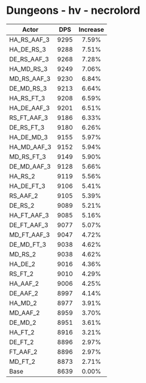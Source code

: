 # Dungeons - hv - necrolord
| Actor | DPS | Increase |
|---|:---:|:---:|
|HA_RS_AAF_3|9295|7.59%|
|HA_DE_RS_3|9288|7.51%|
|DE_RS_AAF_3|9268|7.28%|
|HA_MD_RS_3|9249|7.06%|
|MD_RS_AAF_3|9230|6.84%|
|DE_MD_RS_3|9213|6.64%|
|HA_RS_FT_3|9208|6.59%|
|HA_DE_AAF_3|9201|6.51%|
|RS_FT_AAF_3|9186|6.33%|
|DE_RS_FT_3|9180|6.26%|
|HA_DE_MD_3|9155|5.97%|
|HA_MD_AAF_3|9152|5.94%|
|MD_RS_FT_3|9149|5.90%|
|DE_MD_AAF_3|9128|5.66%|
|HA_RS_2|9119|5.56%|
|HA_DE_FT_3|9106|5.41%|
|RS_AAF_2|9105|5.39%|
|DE_RS_2|9089|5.21%|
|HA_FT_AAF_3|9085|5.16%|
|DE_FT_AAF_3|9077|5.07%|
|MD_FT_AAF_3|9047|4.72%|
|DE_MD_FT_3|9038|4.62%|
|MD_RS_2|9038|4.62%|
|HA_DE_2|9016|4.36%|
|RS_FT_2|9010|4.29%|
|HA_AAF_2|9006|4.25%|
|DE_AAF_2|8997|4.14%|
|HA_MD_2|8977|3.91%|
|MD_AAF_2|8959|3.70%|
|DE_MD_2|8951|3.61%|
|HA_FT_2|8916|3.21%|
|DE_FT_2|8896|2.97%|
|FT_AAF_2|8896|2.97%|
|MD_FT_2|8873|2.71%|
|Base|8639|0.00%|
